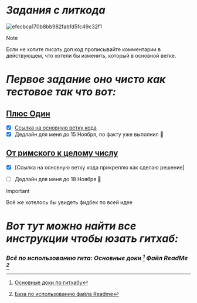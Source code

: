 # *Задания с литкода*
![efecbca170b8bb982fabfd5fc49c32f1](https://github.com/user-attachments/assets/35e17b7b-5f12-4626-8d2b-e38af9bea3df)

> [!NOTE]
> Если не хотите писать доп код прописывайте комментарии в действующем, что хотели бы изменить, который в основной ветке.

# *Первое задание оно чисто как тестовое так что вот:*

## [Плюс Один](https://leetcode.com/problems/plus-one/description/)
- [x] [Ссылка на основную ветку кода](https://github.com/LostDit/Joint-tasks/blob/main/LeetCode/One%20plus/One%20plus.cpp)
- [x] Дедлайн для меня до 15 Ноября, по факту уже выполнил :tada:
## [От римского к целому числу](https://leetcode.com/problems/roman-to-integer/description/?envType=problem-list-v2&envId=string&difficulty=EASY)
- [x] [Ссылка на основную ветку кода прикреплю как сделаю решение]
- [ ] Дедлайн для меня до 18 Ноября :tada:


> [!IMPORTANT]
> Всё же хотелось бы увидеть фидбек по всей идее

# *Вот тут можно найти все инструкции чтобы юзать гитхаб:*

### ***Всё по использованию гита: Основные доки [^1] Файл ReadMe [^2]***


[^1]:[Основные доки по гитхабу](https://docs.github.com/en)

[^2]:[База по использованию файла Readme](https://docs.github.com/en/get-started/writing-on-github/getting-started-with-writing-and-formatting-on-github/basic-writing-and-formatting-syntax)
